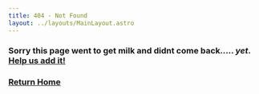 ```yaml
---
title: 404 - Not Found
layout: ../layouts/MainLayout.astro
---
```

### Sorry this page went to get milk and didnt come back..... *yet*. [Help us add it!](/wwroboftc/contribute)
### [Return Home](/)
